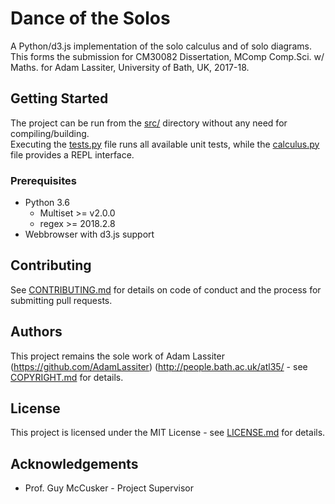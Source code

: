 # Dance of the Solos
A Python/d3.js implementation of the solo calculus and of solo diagrams.  
This forms the submission for CM30082 Dissertation, MComp Comp.Sci. w/ Maths. for Adam Lassiter, University of Bath, UK, 2017-18.

## Getting Started
The project can be run from the [src/](src) directory without any need for compiling/building.  
Executing the [tests.py](/src/tests.py) file runs all available unit tests, while the [calculus.py](src/calculus.py) file provides a REPL interface.

### Prerequisites
* Python 3.6
    * Multiset >= v2.0.0
    * regex >= 2018.2.8
* Webbrowser with d3.js support

## Contributing
See [CONTRIBUTING.md](CONTRIBUTING.md) for details on code of conduct and the process for submitting pull requests.

## Authors
This project remains the sole work of Adam Lassiter (https://github.com/AdamLassiter) (http://people.bath.ac.uk/atl35/ - see [COPYRIGHT.md](COPYRIGHT.md) for details.

## License
This project is licensed under the MIT License - see [LICENSE.md](LICENSE.md) for details.

## Acknowledgements
* Prof. Guy McCusker - Project Supervisor
